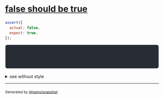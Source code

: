 # [false should be true](../../boolean.test.js#L11)

```js
assert({
  actual: false,
  expect: true,
});
```

![img](throw.svg)

<details>
  <summary>see without style</summary>

```console
AssertionError: actual and expect are different

actual: false
expect: true
```

</details>

---
<sub>
  Generated by <a href="https://github.com/jsenv/core/tree/main/packages/independent/snapshot">@jsenv/snapshot</a>
</sub>